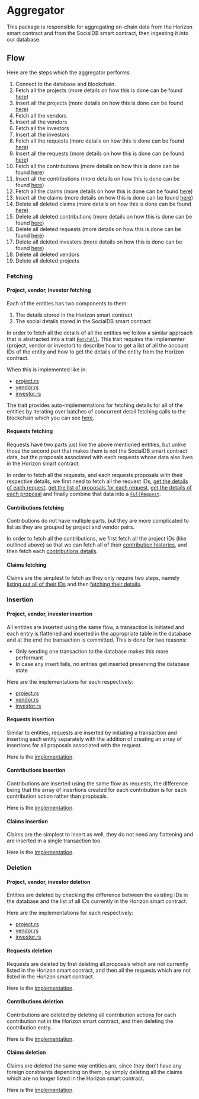 # Aggregator

This package is responsible for aggregating on-chain data from the Horizon
smart contract and from the SocialDB smart contract, then ingesting it into
our database.

## Flow

Here are the steps which the aggregator performs:

1. Connect to the database and blockchain.
2. Fetch all the projects (more details on how this is done can be found [here](#project-vendor-investor-fetching))
3. Insert all the projects (more details on how this is done can be found [here](#project-vendor-investor-insertion))
4. Fetch all the vendors
5. Insert all the vendors
6. Fetch all the investors
7. Insert all the investors
8. Fetch all the requests (more details on how this is done can be found [here](#requests-fetching))
9. Insert all the requests (more details on how this is done can be found [here](#requests-insertion))
10. Fetch all the contributions (more details on how this is done can be found [here](#contributions-fetching))
11. Insert all the contributions (more details on how this is done can be found [here](#contributions-insertion))
12. Fetch all the claims (more details on how this is done can be found [here](#claims-fetching))
13. Insert all the claims (more details on how this is done can be found [here](#claims-insertion))
14. Delete all deleted claims (more details on how this is done can be found [here](#claims-deletion))
15. Delete all deleted contributions (more details on how this is done can be found
    [here](#contributions-deletion))
16. Delete all deleted requests (more details on how this is done can be found [here](#requests-deletion))
17. Delete all deleted investors (more details on how this is done can be found [here](#project-vendor-investor-deletion))
18. Delete all deleted vendors
19. Delete all deleted projects

### Fetching

#### Project, vendor, investor fetching

Each of the entities has two components to them:

1. The details stored in the Horizon smart contract
2. The social details stored in the SocialDB smart contract

In order to fetch all the details of all the entities we follow a similar approach
that is abstracted into a trait [`FetchAll`](https://github.com/near-horizon/horizon/blob/5afca679008164a996d60de296f63853b6e0815a/aggregator/src/lib.rs#L93).
This trait requires the implementer (project, vendor or investor) to describe how
to get a list of all the account IDs of the entity and how to get the details of
the entity from the Horizon contract.

When this is implemented like in:

- [project.rs](https://github.com/near-horizon/horizon/blob/5afca679008164a996d60de296f63853b6e0815a/aggregator/src/project.rs#L219)
- [vendor.rs](https://github.com/near-horizon/horizon/blob/5afca679008164a996d60de296f63853b6e0815a/aggregator/src/vendor.rs#L222)
- [investor.rs](https://github.com/near-horizon/horizon/blob/5afca679008164a996d60de296f63853b6e0815a/aggregator/src/investor.rs#L149)

The trait provides auto-implementations for fetching details for all of the entities
by iterating over batches of concurrent detail fetching calls to the blockchain which
you can see [here](https://github.com/near-horizon/horizon/blob/5afca679008164a996d60de296f63853b6e0815a/aggregator/src/lib.rs#L187).

#### Requests fetching

Requests have two parts just like the above mentioned entities, but unlike those
the second part that makes them is not the SocialDB smart contract data, but
the proposals associated with each requests whose data also lives in the Horizon
smart contract.

In order to fetch all the requests, and each requests proposals with their
respective details, we first need to fetch all the request IDs, [get the details
of each request](https://github.com/near-horizon/horizon/blob/5afca679008164a996d60de296f63853b6e0815a/aggregator/src/request.rs#L40),
[get the list of proposals for each request](https://github.com/near-horizon/horizon/blob/5afca679008164a996d60de296f63853b6e0815a/aggregator/src/request.rs#L63),
[get the details of each proposal](https://github.com/near-horizon/horizon/blob/5afca679008164a996d60de296f63853b6e0815a/aggregator/src/request.rs#L86)
and finally combine that data into a [`FullRequest`](https://github.com/near-horizon/horizon/blob/5afca679008164a996d60de296f63853b6e0815a/aggregator/src/request.rs#L131).

#### Contributions fetching

Contributions do not have multiple parts, but they are more complicated to list
as they are grouped by project and vendor pairs.

In order to fetch all the contributions, we first fetch all the project IDs (like
outlined above) so that we can fetch all of their [contribution histories](https://github.com/near-horizon/horizon/blob/5afca679008164a996d60de296f63853b6e0815a/aggregator/src/contribution.rs#L79),
and then fetch each [contributions details](https://github.com/near-horizon/horizon/blob/5afca679008164a996d60de296f63853b6e0815a/aggregator/src/contribution.rs#L101).

#### Claims fetching

Claims are the simplest to fetch as they only require two steps, namely [listing
out all of their IDs](https://github.com/near-horizon/horizon/blob/5afca679008164a996d60de296f63853b6e0815a/aggregator/src/claims.rs#L14)
and then [fetching their details](https://github.com/near-horizon/horizon/blob/5afca679008164a996d60de296f63853b6e0815a/aggregator/src/claims.rs#L31).

### Insertion

#### Project, vendor, investor insertion

All entities are inserted using the same flow, a transaction is initiated and each
entry is flattened and inserted in the appropriate table in the database and at the
end the transaction is committed. This is done for two reasons:

- Only sending one transaction to the database makes this more performant
- In case any insert fails, no entries get inserted preserving the database state

Here are the implementations for each respectively:

- [project.rs](https://github.com/near-horizon/horizon/blob/fcf1f7125987b5a35945374dd9881e1172cf95e3/aggregator/src/project.rs#L107)
- [vendor.rs](https://github.com/near-horizon/horizon/blob/fcf1f7125987b5a35945374dd9881e1172cf95e3/aggregator/src/vendor.rs#L140)
- [investor.rs](https://github.com/near-horizon/horizon/blob/fcf1f7125987b5a35945374dd9881e1172cf95e3/aggregator/src/investor.rs#L87)

#### Requests insertion

Similar to entities, requests are inserted by initiating a transaction and inserting
each entity separately with the addition of creating an array of insertions for all
proposals associated with the request.

Here is the [implementation](https://github.com/near-horizon/horizon/blob/fcf1f7125987b5a35945374dd9881e1172cf95e3/aggregator/src/request.rs#L230).

#### Contributions insertion

Contributions are inserted using the same flow as requests, the difference being
that the array of insertions created for each contribution is for each contribution
action rather than proposals.

Here is the [implementation](https://github.com/near-horizon/horizon/blob/fcf1f7125987b5a35945374dd9881e1172cf95e3/aggregator/src/contribution.rs#L195).

#### Claims insertion

Claims are the simplest to insert as well, they do not need any flattening and
are inserted in a single transaction too.

Here is the [implementation](https://github.com/near-horizon/horizon/blob/fcf1f7125987b5a35945374dd9881e1172cf95e3/aggregator/src/claims.rs#L106).

### Deletion

#### Project, vendor, investor deletion

Entities are deleted by checking the difference between the existing IDs in the
database and the list of all IDs currently in the Horizon smart contract.

Here are the implementations for each respectively:

- [project.rs](https://github.com/near-horizon/horizon/blob/fcf1f7125987b5a35945374dd9881e1172cf95e3/aggregator/src/project.rs#L85)
- [vendor.rs](https://github.com/near-horizon/horizon/blob/fcf1f7125987b5a35945374dd9881e1172cf95e3/aggregator/src/vendor.rs#L118)
- [investor.rs](https://github.com/near-horizon/horizon/blob/fcf1f7125987b5a35945374dd9881e1172cf95e3/aggregator/src/investor.rs#L65)

#### Requests deletion

Requests are deleted by first deleting all proposals which are not currently
listed in the Horizon smart contract, and then all the requests which are not
listed in the Horizon smart contract.

Here is the [implementation](https://github.com/near-horizon/horizon/blob/fcf1f7125987b5a35945374dd9881e1172cf95e3/aggregator/src/request.rs#L168).

#### Contributions deletion

Contributions are deleted by deleting all contribution actions for each contribution
not in the Horizon smart contract, and then deleting the contribution entry.

Here is the [implementation](https://github.com/near-horizon/horizon/blob/fcf1f7125987b5a35945374dd9881e1172cf95e3/aggregator/src/contribution.rs#L148).

#### Claims deletion

Claims are deleted the same way entities are, since they don't have any foreign
constraints depending on them, by simply deleting all the claims which are no longer
listed in the Horizon smart contract.

Here is the [implementation](https://github.com/near-horizon/horizon/blob/fcf1f7125987b5a35945374dd9881e1172cf95e3/aggregator/src/claims.rs#L76).
